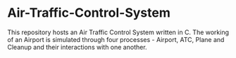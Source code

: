 # Air-Traffic-Control-System
This repository hosts an Air Traffic Control System written in C. The working of an Airport is simulated through four processes - Airport, ATC, Plane and Cleanup and their interactions with one another. 
